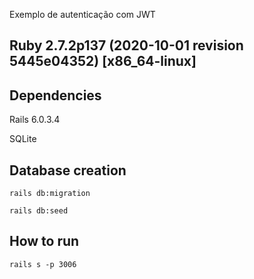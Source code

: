 Exemplo de autenticação com JWT

Ruby 2.7.2p137 (2020-10-01 revision 5445e04352) [x86_64-linux]
-----------------------------------------------------------------------
Dependencies
-----------------------------------------------------------------------
Rails 6.0.3.4

SQLite

Database creation
-----------------------------------------------------------------------

```rails db:migration```

```rails db:seed```

How to run
-----------------------------------------------------------------------

```rails s -p 3006```

